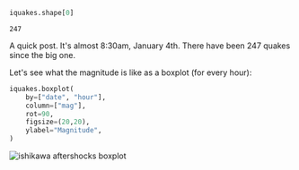 
```python
iquakes.shape[0]
```

```
247
```

A quick post. It's almost 8:30am, January 4th. There have been 247 quakes since the big one.

Let's see what the magnitude is like as a boxplot (for every hour):

```python
iquakes.boxplot(
    by=["date", "hour"],
    column=["mag"],
    rot=90,
    figsize=(20,20),
    ylabel="Magnitude",
)

```

![ishikawa aftershocks boxplot]({{site.url}}/2024-01-04-quakesboximg.png)
